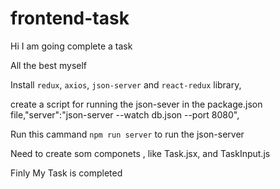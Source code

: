 # frontend-task

Hi I am going complete a task 


All the best myself


Install `redux`, `axios`, `json-server` and `react-redux` library,

create a script for running the json-sever in the package.json file,"server":"json-server --watch db.json --port 8080",

Run this cammand `npm run server` to run the json-server




Need to create som componets , like Task.jsx, and TaskInput.js

Finly My Task is completed








